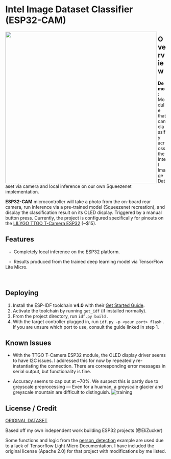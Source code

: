 # Intel Image Dataset Classifier (ESP32-CAM)

<img align="left" width="475" src="assets/demo_vid.gif" />

## Overview
**Demo:** Module that can classify across the Intel Image Dataset via camera and local inference on our own Squeezenet implementation.

**ESP32-CAM** microcontroller will take a photo from the on-board rear camera, run inference via a pre-trained model (Squeezenet recreation), and display the classification result on its OLED display. Triggered by a manual button press. Currently, the project is configured specifically for pinouts on the [LILYGO TTGO T-Camera ESP32](https://www.aliexpress.com/item/32968683765.html?spm=a219c.10010108.1000016.1.17c16021VtcUmV&isOrigTitle=true) (~$15).

## Features
&nbsp;&nbsp;&nbsp;**-** &nbsp;Completely local inference on the ESP32 platform.

&nbsp;&nbsp;&nbsp;**-** &nbsp;Results produced from the trained deep learning model via TensorFlow Lite Micro.

<br clear="left"/>

## Deploying
1. Install the ESP-IDF toolchain **v4.0** with their [Get Started Guide](https://docs.espressif.com/projects/esp-idf/en/latest/esp32/get-started/index.html).
2. Activate the toolchain by running ```get_idf``` (if installed normally).
2. From the project directory, run 
```idf.py build``` .
3. With the target controller plugged in, run ```idf.py -p <your port> flash``` . If you are unsure which port to use, consult the guide linked in step 1.


## Known Issues

- With the TTGO T-Camera ESP32 module, the OLED display driver seems to have I2C issues. I addressed this for now by repeatedly re-instantiating the connection. There are corresponding error messages in serial output, but functionality is fine.

- Accuracy seems to cap out at ~70%. We suspect this is partly due to greyscale preprocessing — Even for a huaman, a greyscale glacier and greyscale mountain are difficult to distinguish.
![training](assets/training_screenshot.png)

## License / Credit

[ORIGINAL DATASET](https://www.kaggle.com/puneet6060/intel-image-classification)

Based off my own independent work building ESP32 projects (@EliZucker)

Some functions and logic from the [person_detection](https://github.com/tensorflow/tensorflow/tree/master/tensorflow/lite/micro/examples/person_detection) example are used due to a lack of Tensorflow Light Micro Documentation. I have included the original license (Apache 2.0) for that project with modifications by me listed.
